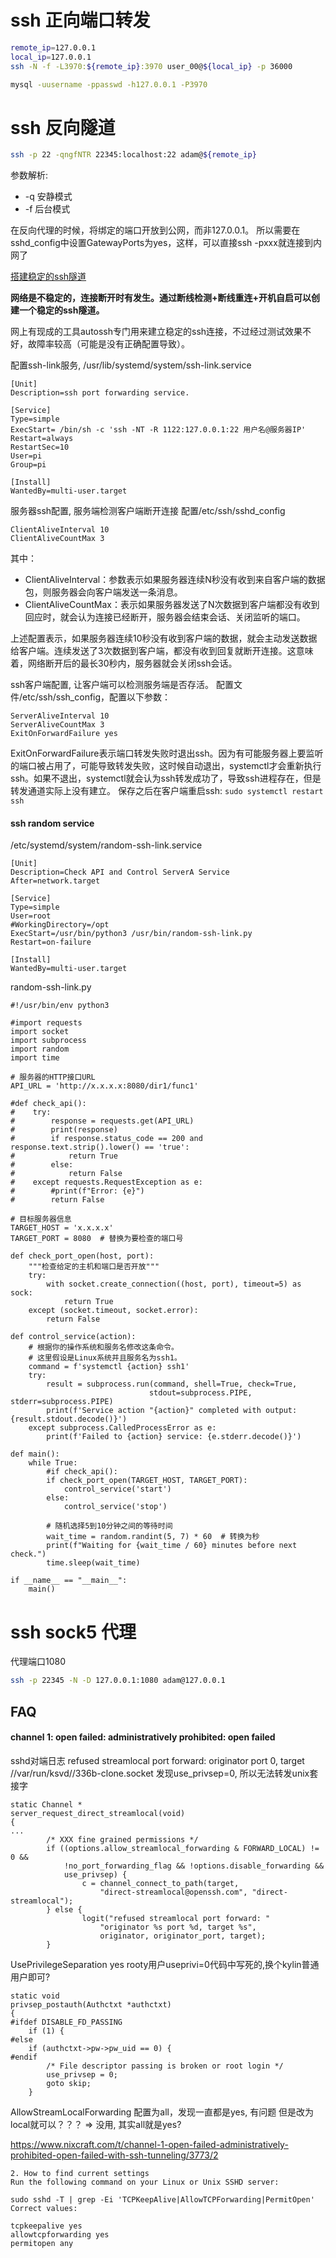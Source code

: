 # ssh 正向端口转发

```bash
remote_ip=127.0.0.1
local_ip=127.0.0.1
ssh -N -f -L3970:${remote_ip}:3970 user_00@${local_ip} -p 36000

mysql -uusername -ppasswd -h127.0.0.1 -P3970
```

# ssh 反向隧道

```bash
ssh -p 22 -qngfNTR 22345:localhost:22 adam@${remote_ip}
```

参数解析:
* -q 安静模式
* -f 后台模式

在反向代理的时候，将绑定的端口开放到公网，而非127.0.0.1。
所以需要在sshd_config中设置GatewayPorts为yes，这样，可以直接ssh -pxxx就连接到内网了

[搭建稳定的ssh隧道](http://www.maoyingdong.com/make_ssh_tunnel_stable/)

**网络是不稳定的，连接断开时有发生。通过断线检测+断线重连+开机自启可以创建一个稳定的ssh隧道。**

网上有现成的工具autossh专门用来建立稳定的ssh连接，不过经过测试效果不好，故障率较高（可能是没有正确配置导致）。

配置ssh-link服务, /usr/lib/systemd/system/ssh-link.service
```
[Unit]
Description=ssh port forwarding service.

[Service]
Type=simple
ExecStart= /bin/sh -c 'ssh -NT -R 1122:127.0.0.1:22 用户名@服务器IP'
Restart=always
RestartSec=10
User=pi
Group=pi

[Install]
WantedBy=multi-user.target
```

服务器ssh配置, 服务端检测客户端断开连接
配置/etc/ssh/sshd_config
```
ClientAliveInterval 10
ClientAliveCountMax 3
```

其中：
* ClientAliveInterval：参数表示如果服务器连续N秒没有收到来自客户端的数据包，则服务器会向客户端发送一条消息。
* ClientAliveCountMax：表示如果服务器发送了N次数据到客户端都没有收到回应时，就会认为连接已经断开，服务器会结束会话、关闭监听的端口。

上述配置表示，如果服务器连续10秒没有收到客户端的数据，就会主动发送数据给客户端。连续发送了3次数据到客户端，都没有收到回复就断开连接。这意味着，网络断开后的最长30秒内，服务器就会关闭ssh会话。


ssh客户端配置, 让客户端可以检测服务端是否存活。
配置文件/etc/ssh/ssh_config，配置以下参数：
```
ServerAliveInterval 10
ServerAliveCountMax 3
ExitOnForwardFailure yes
```
ExitOnForwardFailure表示端口转发失败时退出ssh。因为有可能服务器上要监听的端口被占用了，可能导致转发失败，这时候自动退出，systemctl才会重新执行ssh。如果不退出，systemctl就会认为ssh转发成功了，导致ssh进程存在，但是转发通道实际上没有建立。
保存之后在客户端重启ssh: `sudo systemctl restart ssh`

#### ssh random service

/etc/systemd/system/random-ssh-link.service
```
[Unit]
Description=Check API and Control ServerA Service
After=network.target

[Service]
Type=simple
User=root
#WorkingDirectory=/opt
ExecStart=/usr/bin/python3 /usr/bin/random-ssh-link.py
Restart=on-failure

[Install]
WantedBy=multi-user.target
```

random-ssh-link.py
```
#!/usr/bin/env python3

#import requests
import socket
import subprocess
import random
import time

# 服务器的HTTP接口URL
API_URL = 'http://x.x.x.x:8080/dir1/func1'

#def check_api():
#    try:
#        response = requests.get(API_URL)
#        print(response)
#        if response.status_code == 200 and response.text.strip().lower() == 'true':
#            return True
#        else:
#            return False
#    except requests.RequestException as e:
#        #print(f"Error: {e}")
#        return False

# 目标服务器信息
TARGET_HOST = 'x.x.x.x'
TARGET_PORT = 8080  # 替换为要检查的端口号

def check_port_open(host, port):
    """检查给定的主机和端口是否开放"""
    try:
        with socket.create_connection((host, port), timeout=5) as sock:
            return True
    except (socket.timeout, socket.error):
        return False

def control_service(action):
    # 根据你的操作系统和服务名修改这条命令。
    # 这里假设是Linux系统并且服务名为ssh1。
    command = f'systemctl {action} ssh1'
    try:
        result = subprocess.run(command, shell=True, check=True,
                               stdout=subprocess.PIPE, stderr=subprocess.PIPE)
        print(f'Service action "{action}" completed with output: {result.stdout.decode()}')
    except subprocess.CalledProcessError as e:
        print(f'Failed to {action} service: {e.stderr.decode()}')

def main():
    while True:
        #if check_api():
        if check_port_open(TARGET_HOST, TARGET_PORT):
            control_service('start')
        else:
            control_service('stop')

        # 随机选择5到10分钟之间的等待时间
        wait_time = random.randint(5, 7) * 60  # 转换为秒
        print(f"Waiting for {wait_time / 60} minutes before next check.")
        time.sleep(wait_time)

if __name__ == "__main__":
    main()
```

# ssh sock5 代理

代理端口1080
```bash
ssh -p 22345 -N -D 127.0.0.1:1080 adam@127.0.0.1
```

## FAQ

#### channel 1: open failed: administratively prohibited: open failed

sshd对端日志
refused streamlocal port forward: originator  port 0, target //var/run/ksvd//336b-clone.socket
发现use_privsep=0, 所以无法转发unix套接字
```
static Channel *
server_request_direct_streamlocal(void)
{
...
        /* XXX fine grained permissions */
        if ((options.allow_streamlocal_forwarding & FORWARD_LOCAL) != 0 &&
            !no_port_forwarding_flag && !options.disable_forwarding &&
            use_privsep) {
                c = channel_connect_to_path(target,
                    "direct-streamlocal@openssh.com", "direct-streamlocal");
        } else {
                logit("refused streamlocal port forward: "
                    "originator %s port %d, target %s",
                    originator, originator_port, target);
        }
```

UsePrivilegeSeparation yes
rooty用户useprivi=0代码中写死的,换个kylin普通用户即可?
```
static void
privsep_postauth(Authctxt *authctxt)
{
#ifdef DISABLE_FD_PASSING
    if (1) {
#else
    if (authctxt->pw->pw_uid == 0) {
#endif
        /* File descriptor passing is broken or root login */
        use_privsep = 0;
        goto skip;
    }
```

AllowStreamLocalForwarding 配置为all，发现一直都是yes, 有问题
但是改为local就可以？？？ => 没用, 其实all就是yes?

https://www.nixcraft.com/t/channel-1-open-failed-administratively-prohibited-open-failed-with-ssh-tunneling/3773/2
```
2. How to find current settings
Run the following command on your Linux or Unix SSHD server:

sudo sshd -T | grep -Ei 'TCPKeepAlive|AllowTCPForwarding|PermitOpen'
Correct values:

tcpkeepalive yes
allowtcpforwarding yes
permitopen any
```
